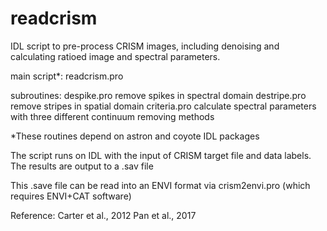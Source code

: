 # readcrism
IDL script to pre-process CRISM images, including denoising and calculating ratioed image and spectral parameters.

main script*: readcrism.pro

subroutines:
despike.pro remove spikes in spectral domain
destripe.pro remove stripes in spatial domain
criteria.pro calculate spectral parameters with three different continuum removing methods


*These routines depend on astron and coyote IDL packages

The script runs on IDL with the input of CRISM target file and data labels.
The results are output to a .sav file

This .save file can be read into an ENVI format via crism2envi.pro (which requires ENVI+CAT software)



Reference:
Carter et al., 2012
Pan et al., 2017

